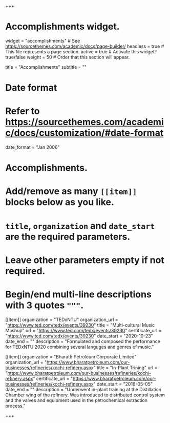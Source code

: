 +++
# Accomplishments widget.
widget = "accomplishments"  # See https://sourcethemes.com/academic/docs/page-builder/
headless = true  # This file represents a page section.
active = true # Activate this widget? true/false
weight = 50  # Order that this section will appear.

title = "Accomplishments"
subtitle = ""

# Date format
#   Refer to https://sourcethemes.com/academic/docs/customization/#date-format
date_format = "Jan 2006"

# Accomplishments.
#   Add/remove as many `[[item]]` blocks below as you like.
#   `title`, `organization` and `date_start` are the required parameters.
#   Leave other parameters empty if not required.
#   Begin/end multi-line descriptions with 3 quotes `"""`.

[[item]]
  organization = "TEDxNTU"
  organization_url = "https://www.ted.com/tedx/events/39230"
  title = "Multi-cultural Music Mashup"
  url = "https://www.ted.com/tedx/events/39230"
  certificate_url = "https://www.ted.com/tedx/events/39230"
  date_start = "2020-10-23"
  date_end = ""
  description = "Formulated and composed the performance for TEDxNTU 2020 combining several languges and genres of music."

[[item]]
  organization = "Bharath Petroleum Corporate Limited"
  organization_url = "https://www.bharatpetroleum.com/our-businesses/refineries/kochi-refinery.aspx"
  title = "In-Plant Trining"
  url = "https://www.bharatpetroleum.com/our-businesses/refineries/kochi-refinery.aspx"
  certificate_url = "https://www.bharatpetroleum.com/our-businesses/refineries/kochi-refinery.aspx"
  date_start = "2016-05-05"
  date_end = ""
  description = "Underwent in-plant training at the Distillation Chamber wing of the refinery. Was introduced to distributed control system and the valves and equipment used in the petrochemical extraction process."
  
+++
